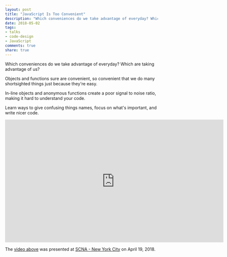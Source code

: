 ```yaml
---
layout: post
title: "JavaScript Is Too Convenient"
description: "Which conveniences do we take advantage of everyday? Which are taking advantage of us?"
date: 2018-05-02
tags:
- talks
- code-design
- JavaScript
comments: true
share: true
---
```



Which conveniences do we take advantage of everyday? Which are taking advantage of us?

Objects and functions sure are convenient, so convenient that we do many shortsighted things just because they're easy.

In-line objects and anonymous functions create a poor signal to noise ratio, making it hard to understand your code.

Learn ways to give confusing things names, focus on what's important, and write nicer code.

<iframe src="https://player.vimeo.com/video/267418198" width="720" height="405" frameborder="0" webkitallowfullscreen mozallowfullscreen allowfullscreen></iframe>

The [video above](https://vimeo.com/267418198) was presented at [SCNA - New York City](https://scna.softwarecraftsmanship.org/) on April 19, 2018.
